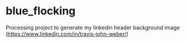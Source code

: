 # blue_flocking
Processing project to generate my linkedin header background image (https://www.linkedin.com/in/travis-john-weber/)
